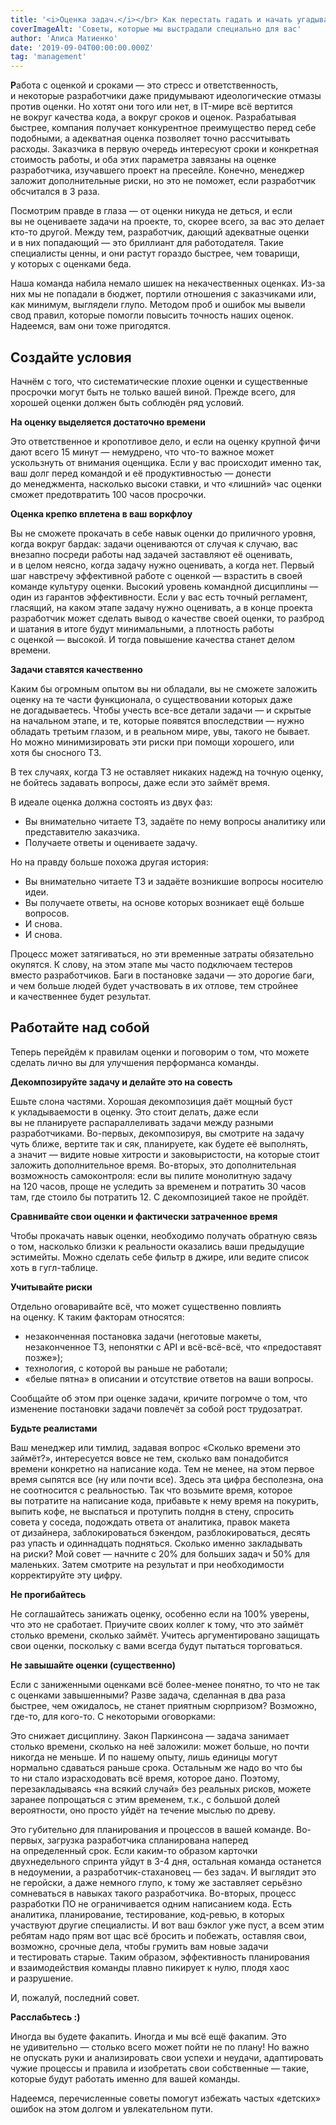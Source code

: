```yaml
---
title: '<i>Оценка задач.</i></br> Как перестать гадать и начать угадывать'
coverImageAlt: 'Советы, которые мы выстрадали специально для вас'
author: 'Алиса Матиенко'
date: '2019-09-04T00:00:00.000Z'
tag: 'management'
---
```


**Р**абота с оценкой и сроками — это стресс и ответственность, и некоторые разработчики даже придумывают идеологические отмазы против оценки. Но хотят они того или нет, в IT-мире всё вертится не вокруг качества кода, а вокруг сроков и оценок. Разрабатывая быстрее, компания получает конкурентное преимущество перед себе подобными, а адекватная оценка позволяет точно рассчитывать расходы. Заказчика в первую очередь интересуют сроки и конкретная стоимость работы, и оба этих параметра завязаны на оценке разработчика, изучавшего проект на пресейле. Конечно, менеджер заложит дополнительные риски, но это не поможет, если разработчик обсчитался в 3 раза.

Посмотрим правде в глаза — от оценки никуда не деться, и если вы не оцениваете задачи на проекте, то, скорее всего, за вас это делает кто-то другой. Между тем, разработчик, дающий адекватные оценки и в них попадающий — это бриллиант для работодателя. Такие специалисты ценны, и они растут гораздо быстрее, чем товарищи, у которых с оценками беда.

Наша команда набила немало шишек на некачественных оценках. Из-за них мы не попадали в бюджет, портили отношения с заказчиками или, как минимум, выглядели глупо. Методом проб и ошибок мы вывели свод правил, которые помогли повысить точность наших оценок. Надеемся, вам они тоже пригодятся.

## Создайте условия

Начнём с того, что систематические плохие оценки и существенные просрочки могут быть не только вашей виной. Прежде всего, для хорошей оценки должен быть соблюдён ряд условий.

**На оценку выделяется достаточно времени**

Это ответственное и кропотливое дело, и если на оценку крупной фичи дают всего 15 минут — немудрено, что что-то важное может ускользнуть от внимания оценщика. Если у вас происходит именно так, ваш долг перед командой и её продуктивностью — донести до менеджмента, насколько высоки ставки, и что «лишний» час оценки сможет предотвратить 100 часов просрочки.

**Оценка крепко вплетена в ваш воркфлоу**

Вы не сможете прокачать в себе навык оценки до приличного уровня, когда вокруг бардак: задачи оцениваются от случая к случаю, вас внезапно посреди работы над задачей заставляют её оценивать, и в целом неясно, когда задачу нужно оценивать, а когда нет. Первый шаг навстречу эффективной работе с оценкой — взрастить в своей команде культуру оценки. Высокий уровень командной дисциплины — один из гарантов эффективности. Если у вас есть точный регламент, гласящий, на каком этапе задачу нужно оценивать, а в конце проекта разработчик может сделать вывод о качестве своей оценки, то разброд и шатания в итоге будут минимальными, а плотность работы с оценкой — высокой. И тогда повышение качества станет делом времени.

**Задачи ставятся качественно**

Каким бы огромным опытом вы ни обладали, вы не сможете заложить оценку на те части функционала, о существовании которых даже не догадываетесь. Чтобы учесть все-все детали задачи — и скрытые на начальном этапе, и те, которые появятся впоследствии — нужно обладать третьим глазом, и в реальном мире, увы, такого не бывает. Но можно минимизировать эти риски при помощи хорошего, или хотя бы сносного&nbsp;ТЗ.

В тех случаях, когда ТЗ не оставляет никаких надежд на точную оценку, не бойтесь задавать вопросы, даже если это займёт время.

В идеале оценка должна состоять из двух фаз:

- Вы внимательно читаете ТЗ, задаёте по нему вопросы аналитику или представителю заказчика.
- Получаете ответы и оцениваете задачу.

Но на правду больше похожа другая история:

- Вы внимательно читаете ТЗ и задаёте возникшие вопросы носителю идеи.
- Вы получаете ответы, на основе которых возникает ещё больше вопросов.
- И снова.
- И снова.

Процесс может затягиваться, но эти временные затраты обязательно окупятся. К слову, на этом этапе мы часто подключаем тестеров вместо разработчиков. Баги в постановке задачи — это дорогие баги, и чем больше людей будет участвовать в их отлове, тем стройнее и качественнее будет результат.

## Работайте над собой

Теперь перейдём к правилам оценки и поговорим о том, что можете сделать лично вы для улучшения перформанса команды.

**Декомпозируйте задачу и делайте это на совесть**

Ешьте слона частями. Хорошая декомпозиция даёт мощный буст к укладываемости в оценку. Это стоит делать, даже если вы не планируете распараллеливать задачи между разными разработчиками. Во-первых, декомпозируя, вы смотрите на задачу чуть ближе, вертите так и сяк, планируете, как будете её выполнять, а значит — видите новые хитрости и заковыристости, на которые стоит заложить дополнительное время. Во-вторых, это дополнительная возможность самоконтроля: если вы пилите монолитную задачу на 120 часов, проще не уследить за временем и потратить 30 часов там, где стоило бы потратить 12. С декомпозицией такое не пройдёт.

**Сравнивайте свои оценки и фактически затраченное время**

Чтобы прокачать навык оценки, необходимо получать обратную связь о том, насколько близки к реальности оказались ваши предыдущие эстимейты. Можно сделать себе фильтр в джире, или ведите список хоть в гугл-таблице.

**Учитывайте риски**

Отдельно оговаривайте всё, что может существенно повлиять на оценку. К таким факторам относятся:

- незаконченная постановка задачи (неготовые макеты, незаконченное ТЗ, непонятки с API и всё-всё-всё, что «предоставят позже»);
- технология, с которой вы раньше не работали;
- «белые пятна» в описании и отсутствие ответов на ваши вопросы.

Сообщайте об этом при оценке задачи, кричите погромче о том, что изменение постановки задачи повлечёт за собой рост трудозатрат.

**Будьте реалистами**

Ваш менеджер или тимлид, задавая вопрос «Сколько времени это займёт?», интересуется вовсе не тем, сколько вам понадобится времени конкретно на написание кода. Тем не менее, на этом первое время сыпятся все (ну или почти все). Здесь эта цифра бесполезна, она не соотносится с реальностью. Так что возьмите время, которое вы потратите на написание кода, прибавьте к нему время на покурить, выпить кофе, не выспаться и протупить полдня в стену, спросить совета у соседа, подождать ответа от аналитика, правок макета от дизайнера, заблокироваться бэкендом, разблокироваться, десять раз упасть и одиннадцать подняться. Сколько именно закладывать на риски? Мой совет — начните с 20% для больших задач и 50% для маленьких. Затем смотрите на результат и при необходимости корректируйте эту цифру.

**Не прогибайтесь**

Не соглашайтесь занижать оценку, особенно если на 100% уверены, что это не сработает. Приучите своих коллег к тому, что это займёт столько времени, сколько займёт. Учитесь аргументировано защищать свои оценки, поскольку с вами всегда будут пытаться торговаться.

**Не завышайте оценки (существенно)**

Если с заниженными оценками всё более-менее понятно, то что не так с оценками завышенными? Разве задача, сделанная в два раза быстрее, чем ожидалось, не станет приятным сюрпризом? Возможно, где-то, для кого-то. С некоторыми оговорками:

Это снижает дисциплину.
Закон Паркинсона — задача занимает столько времени, сколько на неё заложили: может больше, но почти никогда не меньше. И по нашему опыту, лишь единицы могут нормально сдаваться раньше срока. Остальным же надо во что бы то ни стало израсходовать всё время, которое дано. Поэтому, перезакладываясь «на всякий случай» без реальных рисков, можете заранее попрощаться с этим временем, т.к., с большой долей вероятности, оно просто уйдёт на течение мыслью по древу.

Это губительно для планирования и процессов в вашей команде.
Во-первых, загрузка разработчика спланирована наперед на определенный срок. Если каким-то образом карточки двухнедельного спринта уйдут в 3-4 дня, остальная команда останется в недоумении, а разработчик-стахановец — без задач. И выглядит это не геройски, а даже немного глупо, к тому же заставляет серьёзно сомневаться в навыках такого разработчика.
Во-вторых, процесс разработки ПО не ограничивается одним написанием кода. Есть аналитика, планирование, тестирование, код-ревью, в которых участвуют другие специалисты. И вот ваш бэклог уже пуст, а всем этим ребятам надо прям вот щас всё бросить и побежать, оставляя свои, возможно, срочные дела, чтобы грумить вам новые задачи и тестировать старые.
Таким образом, эффективность планирования и взаимодействия команды плавно пикирует к нулю, плодя хаос и разрушение.


И, пожалуй, последний совет.

**Расслабьтесь :)**

Иногда вы будете факапить. Иногда и мы всё ещё факапим. Это не удивительно — столько всего может пойти не по плану! Но важно не опускать руки и анализировать свои успехи и неудачи, адаптировать чужие процессы и правила и изобретать свои собственные — такие, которые будут работать именно для вашей команды.

Надеемся, перечисленные советы помогут избежать частых «детских» ошибок на этом долгом и увлекательном пути.

